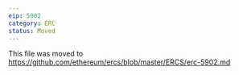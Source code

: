 ```yaml
---
eip: 5902
category: ERC
status: Moved
---
```


This file was moved to https://github.com/ethereum/ercs/blob/master/ERCS/erc-5902.md
